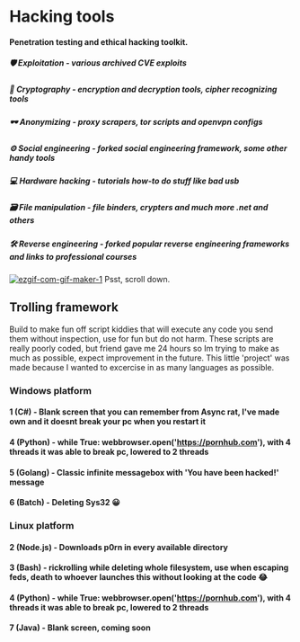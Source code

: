 # Hacking tools
#### Penetration testing and ethical hacking toolkit.

##### 🛡 Exploitation - various archived CVE exploits

##### 🔑 Cryptography - encryption and decryption tools, cipher recognizing tools

##### 🕶 Anonymizing - proxy scrapers, tor scripts and openvpn configs

##### ⚙ Social engineering - forked social engineering framework, some other handy tools 

##### 💻 Hardware hacking - tutorials how-to do stuff like bad usb

##### 🗃 File manipulation - file binders, crypters and much more .net and others

##### 🛠 Reverse engineering - forked popular reverse engineering frameworks and links to professional courses

<a href="https://ibb.co/q5QLKhT"><img src="https://i.ibb.co/X8Rf16c/ezgif-com-gif-maker-1.gif" alt="ezgif-com-gif-maker-1" border="0"></a>
Psst, scroll down.

## Trolling framework
Build to make fun off script kiddies that will execute any code you send them without inspection, use for fun but do not harm.
These scripts are really poorly coded, but friend gave me 24 hours so Im trying to make as much as possible, expect improvement in the future.
This little 'project' was made because I wanted to excercise in as many languages as possible.

### Windows platform
#### 1 (C#) - Blank screen that you can remember from Async rat, I've made own and it doesnt break your pc when you restart it
#### 4 (Python) - while True: webbrowser.open('https://pornhub.com'), with 4 threads it was able to break pc, lowered to 2 threads
#### 5 (Golang) - Classic infinite messagebox with 'You have been hacked!' message
#### 6 (Batch) - Deleting Sys32 😀
### Linux platform
#### 2 (Node.js) - Downloads p0rn in every available directory
#### 3 (Bash) - rickrolling while deleting whole filesystem, use when escaping feds, death to whoever launches this without looking at the code 😂
#### 4 (Python) - while True: webbrowser.open('https://pornhub.com'), with 4 threads it was able to break pc, lowered to 2 threads
#### 7 (Java) - Blank screen, coming soon

